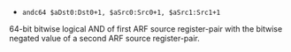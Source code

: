 * `andc64 $aDst0:Dst0+1, $aSrc0:Src0+1, $aSrc1:Src1+1`

64-bit bitwise logical AND of first ARF source register-pair with the
bitwise negated value of a second ARF source register-pair.
